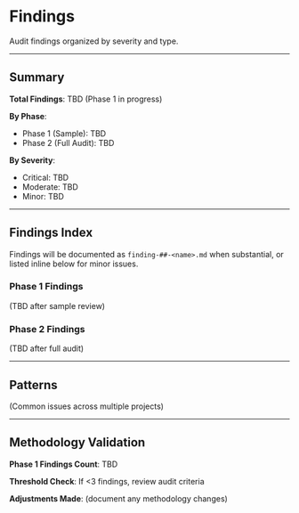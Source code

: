 # Findings

Audit findings organized by severity and type.

---

## Summary

**Total Findings**: TBD (Phase 1 in progress)

**By Phase**:

- Phase 1 (Sample): TBD
- Phase 2 (Full Audit): TBD

**By Severity**:

- Critical: TBD
- Moderate: TBD
- Minor: TBD

---

## Findings Index

Findings will be documented as `finding-##-<name>.md` when substantial, or listed inline below for minor issues.

### Phase 1 Findings

(TBD after sample review)

### Phase 2 Findings

(TBD after full audit)

---

## Patterns

(Common issues across multiple projects)

---

## Methodology Validation

**Phase 1 Findings Count**: TBD

**Threshold Check**: If <3 findings, review audit criteria

**Adjustments Made**: (document any methodology changes)
